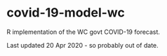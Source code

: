 # covid-19-model-wc

R implementation of the WC govt COVID-19 forecast. 

Last updated 20 Apr 2020 - so probably out of date.